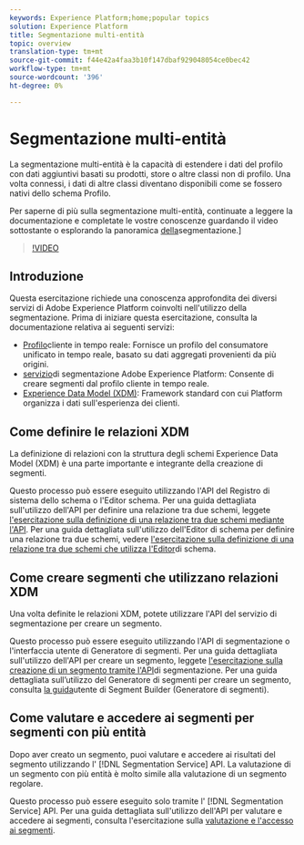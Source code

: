 ```yaml
---
keywords: Experience Platform;home;popular topics
solution: Experience Platform
title: Segmentazione multi-entità
topic: overview
translation-type: tm+mt
source-git-commit: f44e42a4faa3b10f147dbaf929048054ce0bec42
workflow-type: tm+mt
source-wordcount: '396'
ht-degree: 0%

---
```



# Segmentazione multi-entità

La segmentazione multi-entità è la capacità di estendere i dati del profilo con dati aggiuntivi basati su prodotti, store o altre classi non di profilo. Una volta connessi, i dati di altre classi diventano disponibili come se fossero nativi dello schema Profilo.

Per saperne di più sulla segmentazione multi-entità, continuate a leggere la documentazione e completate le vostre conoscenze guardando il video sottostante o esplorando la panoramica [della](./home.md)segmentazione.]

>[!VIDEO](https://video.tv.adobe.com/v/28947?quality=12&learn=on)

## Introduzione

Questa esercitazione richiede una conoscenza approfondita dei diversi servizi di Adobe Experience Platform  coinvolti nell&#39;utilizzo della segmentazione. Prima di iniziare questa esercitazione, consulta la documentazione relativa ai seguenti servizi:

- [Profilo](../profile/home.md)cliente in tempo reale: Fornisce un profilo del consumatore unificato in tempo reale, basato su dati aggregati provenienti da più origini.
- [servizio](./home.md)di segmentazione Adobe Experience Platform: Consente di creare segmenti dal profilo cliente in tempo reale.
- [Experience Data Model (XDM)](../xdm/home.md): Framework standard con cui Platform organizza i dati sull&#39;esperienza dei clienti.

## Come definire le relazioni XDM

La definizione di relazioni con la struttura degli schemi Experience Data Model (XDM) è una parte importante e integrante della creazione di segmenti.

Questo processo può essere eseguito utilizzando l&#39;API del Registro di sistema dello schema o l&#39;Editor schema. Per una guida dettagliata sull&#39;utilizzo dell&#39;API per definire una relazione tra due schemi, leggete [l&#39;esercitazione sulla definizione di una relazione tra due schemi mediante l&#39;API](../xdm/tutorials/relationship-api.md). Per una guida dettagliata sull&#39;utilizzo dell&#39;Editor di schema per definire una relazione tra due schemi, vedere [l&#39;esercitazione sulla definizione di una relazione tra due schemi che utilizza l&#39;Editor](../xdm/tutorials/relationship-ui.md)di schema.

## Come creare segmenti che utilizzano relazioni XDM

Una volta definite le relazioni XDM, potete utilizzare l&#39;API del servizio di segmentazione per creare un segmento.

Questo processo può essere eseguito utilizzando l&#39;API di segmentazione o l&#39;interfaccia utente di Generatore di segmenti. Per una guida dettagliata sull&#39;utilizzo dell&#39;API per creare un segmento, leggete [l&#39;esercitazione sulla creazione di un segmento tramite l&#39;API](./tutorials/create-a-segment.md)di segmentazione. Per una guida dettagliata sull’utilizzo del Generatore di segmenti per creare un segmento, consulta [la guida](./ui/overview.md)utente di Segment Builder (Generatore di segmenti).

## Come valutare e accedere ai segmenti per segmenti con più entità

Dopo aver creato un segmento, puoi valutare e accedere ai risultati del segmento utilizzando l&#39; [!DNL Segmentation Service] API. La valutazione di un segmento con più entità è molto simile alla valutazione di un segmento regolare.

Questo processo può essere eseguito solo tramite l&#39; [!DNL Segmentation Service] API. Per una guida dettagliata sull&#39;utilizzo dell&#39;API per valutare e accedere ai segmenti, consulta l&#39;esercitazione sulla [valutazione e l&#39;accesso ai segmenti](./tutorials/evaluate-a-segment.md).